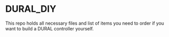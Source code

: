 # DURAL_DIY
This repo holds all necessary files and list of items you need to order if you want to build a DURAL controller yourself.
